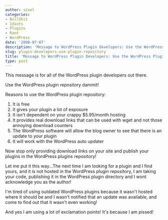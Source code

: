 ```yaml
---
author: sivel
categories:
- BullShit
- Idiots
- Plugins
- Rant
- WordPress
date: '2008-07-07'
description: 'Message to WordPress Plugin Developers: Use the WordPress Plugin Repository!'
slug: plugin-developers-use-plugin-repository
title: 'Message to WordPress Plugin Developers: Use the WordPress Plugin Repository!'
type: post
---
```


This message is for all of the WordPress plugin developers out there.

Use the WordPress plugin repository dammit!

Reasons to use the WordPress plugin repository:

1.  It is free
2.  It gives your plugin a lot of exposure
3.  It isn't dependent on your crappy $5.95/month hosting
4.  It provides real download links that can be used with wget and not those annoying download counters
5.  The WordPress software will allow the blog owner to see that there is an update to your plugin
6.  It will work with the WordPress auto updater

Now stop only providing download links on your site and publish your plugins in the WordPress plugins repository!

Let me put it this way...The next time I am looking for a plugin and I find yours, and it is not hosted in the WordPress plugin repository, I am taking your code, publishing it in the WordPress plugin directory and I wont acknowledge you as the author!

I'm tired of using outdated WordPress plugins because it wasn't hosted where it should be and I wasn't notified that an update was available, and come to find out that it wasn't even working!

And yes I am using a lot of exclamation points! It's because I am pissed!
